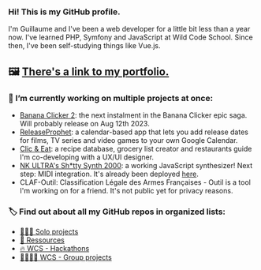 ### Hi! This is my GitHub profile.

I'm Guillaume and I've been a web developer for a little bit less than a year now. I've learned PHP, Symfony and JavaScript at Wild Code School. Since then, I've been self-studying things like Vue.js.

## 🖼 [There's a link to my portfolio.](https://ghartemann.fr)

### 🔭 I’m currently working on multiple projects at once:
- [Banana Clicker 2](https://github.com/ghartemann/banana-clicker-2): the next instalment in the Banana Clicker epic saga. Will probably release on Aug 12th 2023.
- [ReleaseProphet](https://github.com/ghartemann/releases-calendar): a calendar-based app that lets you add release dates for films, TV series and video games to your own Google Calendar.
- [Clic & Eat](https://github.com/ghartemann/clic-and-eat): a recipe database, grocery list creator and restaurants guide I'm co-developing with a UX/UI designer.
- [NK ULTRA's Sh*tty Synth 2000](https://github.com/ghartemann/checkpoint-4-shitty-synth-2000): a working JavaScript synthesizer! Next step: MIDI integration. It's already been deployed [here](https://shitty-synth.ghartemann.fr/).
- CLAF-Outil: Classification Légale des Armes Françaises - Outil is a tool I'm working on for a friend. It's not public yet for privacy reasons.

### 🏷 Find out about all my GitHub repos in organized lists:
- [🧑🏻‍💻 Solo projects](https://github.com/stars/ghartemann/lists/solo-projects)
- [📕 Ressources](https://github.com/stars/ghartemann/lists/ressources)
- [🔥 WCS - Hackathons](https://github.com/stars/ghartemann/lists/wcs-hackathons)
- [👨‍👩‍👦‍👦 WCS - Group projects](https://github.com/stars/ghartemann/lists/wcs-group-projects)
